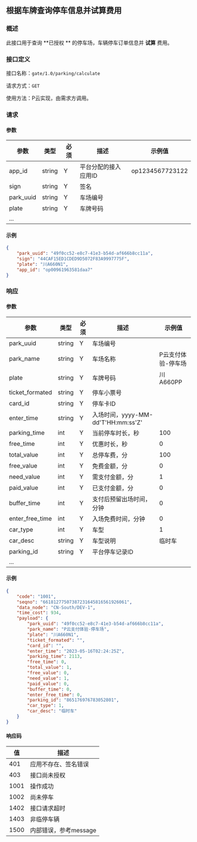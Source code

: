 ## 根据车牌查询停车信息并试算费用

### 概述

此接口用于查询 **已授权 ** 的停车场，车辆停车订单信息并 **试算** 费用。

### 接口定义

接口名称：`gate/1.0/parking/calculate`

请求方式：`GET`

使用方法：P云实现，由需求方调用。

### 请求

#### 参数

| 参数      | 类型   | 必须 | 描述                 | 示例值          |
| --------- | ------ | ---- | -------------------- | --------------- |
| app_id    | string | Y    | 平台分配的接入应用ID | op1234567723122 |
| sign      | string | Y    | 签名                 |                 |
| park_uuid | string | Y    | 车场编号             |                 |
| plate     | string | Y    | 车牌号码             |                 |
| ...       |        |      |                      |                 |

#### 示例

```json
{
    "park_uuid": "49f0cc52-e8c7-41e3-b54d-af666b8cc11a",
    "sign": "44CAF15ED1CDED9D5072F83A9997775F",
    "plate": "川A660N1",
    "app_id": "op00961963581daa7"
}
```

### 响应

#### 参数

| 参数            | 类型   | 必须 | 描述                               | 示例值             |
| --------------- | ------ | ---- | ---------------------------------- | ------------------ |
| park_uuid       | string | Y    | 车场编号                           |                    |
| park_name       | string | Y    | 车场名称                           | P云支付体验-停车场 |
| plate           | string | Y    | 车牌号码                           | 川A660PP           |
| ticket_formated | string | Y    | 停车小票号                         |                    |
| card_id         | string | Y    | 停车卡ID                           |                    |
| enter_time      | string | Y    | 入场时间，yyyy-MM-dd'T'HH:mm:ss'Z' |                    |
| parking_time    | int    | Y    | 当前停车时长，秒                   | 100                |
| free_time       | int    | Y    | 优惠时长，秒                       | 0                  |
| total_value     | int    | Y    | 总停车费，分                       | 100                |
| free_value      | int    | Y    | 免费金额，分                       | 0                  |
| need_value      | int    | Y    | 需支付金额，分                     | 1                  |
| paid_value      | int    | Y    | 已支付金额，分                     | 0                  |
| buffer_time     | int    | Y    | 支付后预留出场时间，分钟           | 0                  |
| enter_free_time | int    | Y    | 入场免费时间，分钟                 | 0                  |
| car_type        | int    | Y    | 车型                               | 1                  |
| car_desc        | string | Y    | 车型说明                           | 临时车             |
| parking_id      | string | Y    | 平台停车记录ID                     |                    |
| ...             |        |      |                                    |                    |

#### 示例

```json
{
    "code": "1001",
    "seqno": "66181277507387231645816561926061",
    "data_node": "CN-South/DEV-1",
    "time_cost": 934,
    "payload": {
        "park_uuid": "49f0cc52-e8c7-41e3-b54d-af666b8cc11a",
        "park_name": "P云支付体验-停车场",
        "plate": "川A660N1",
        "ticket_formated": "",
        "card_id": "",
        "enter_time": "2023-05-16T02:24:25Z",
        "parking_time": 2113,
        "free_time": 0,
        "total_value": 1,
        "free_value": 0,
        "need_value": 1,
        "paid_value": 0,
        "buffer_time": 0,
        "enter_free_time": 0,
        "parking_id": "865176976783052801",
        "car_type": 1,
        "car_desc": "临时车"
    }
}
```

#### 响应码

| 值   | 描述                  |
| ---- | --------------------- |
| 401  | 应用不存在、签名错误  |
| 403  | 接口尚未授权          |
| 1001 | 操作成功              |
| 1002 | 尚未停车              |
| 1402 | 接口请求超时          |
| 1403 | 非临停车辆            |
| 1500 | 内部错误，参考message |
